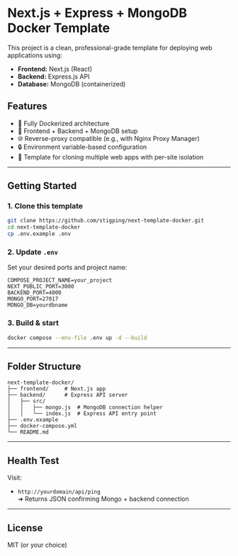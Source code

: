 # Next.js + Express + MongoDB Docker Template

This project is a clean, professional-grade template for deploying web applications using:
- **Frontend:** Next.js (React)
- **Backend:** Express.js API
- **Database:** MongoDB (containerized)

## Features
- 🔧 Fully Dockerized architecture
- 🔁 Frontend + Backend + MongoDB setup
- 🌐 Reverse-proxy compatible (e.g., with Nginx Proxy Manager)
- 🔒 Environment variable-based configuration
- 📁 Template for cloning multiple web apps with per-site isolation

---

## Getting Started

### 1. Clone this template
```bash
git clone https://github.com/stigping/next-template-docker.git
cd next-template-docker
cp .env.example .env
```

### 2. Update `.env`
Set your desired ports and project name:
```env
COMPOSE_PROJECT_NAME=your_project
NEXT_PUBLIC_PORT=3000
BACKEND_PORT=4000
MONGO_PORT=27017
MONGO_DB=yourdbname
```

### 3. Build & start
```bash
docker compose --env-file .env up -d --build
```

---

## Folder Structure
```
next-template-docker/
├── frontend/     # Next.js app
├── backend/      # Express API server
│   ├── src/
│   │   ├── mongo.js  # MongoDB connection helper
│   │   └── index.js  # Express API entry point
├── .env.example
├── docker-compose.yml
└── README.md
```

---

## Health Test
Visit:
- `http://yourdomain/api/ping`  
  ➜ Returns JSON confirming Mongo + backend connection

---

## License
MIT (or your choice)
